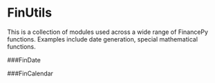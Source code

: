 # FinUtils

This is a collection of modules used across a wide range of FinancePy functions. Examples include date generation, special mathematical functions.

###FinDate

###FinCalendar

###